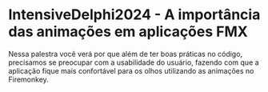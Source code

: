 # IntensiveDelphi2024 - A importância das animações em aplicações FMX

Nessa palestra você verá por que além de ter boas práticas no código, precisamos se preocupar com a usabilidade do usuário, fazendo com que a aplicação fique mais confortável para os olhos utilizando as animações no Firemonkey. 


